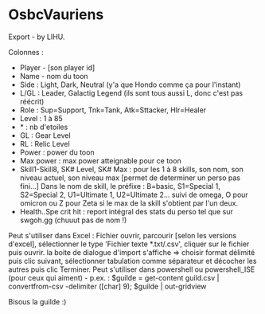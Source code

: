 # OsbcVauriens

Export - by LIHU.

Colonnes :
- Player - \[son player id\]
- Name - nom du toon
- Side : Light, Dark, Neutral (y'a que Hondo comme ça pour l'instant)
- L/GL : Leader, Galactig Legend (ils sont tous aussi L, donc c'est pas réécrit)
- Role : Sup=Support, Tnk=Tank, Atk=Sttacker, Hlr=Healer
- Level : 1 à 85
- \* : nb d'etoiles
- GL : Gear Level
- RL : Relic Level
- Power : power du toon
- Max power : max power atteignable pour ce toon
- Skill1-Skill8, SK# Level, SK# Max : pour les 1 à 8 skills, son nom, son niveau actuel, son niveau max \[permet de determiner un perso pas fini...\]
  Dans le nom de skill, le préfixe : B=basic, S1=Special 1, S2=Special 2, U1=Ultimate 1, U2=Ultimate 2... suivi de omega, O pour omicron ou Z pour Zeta si le max de la skill s'obtient par l'un deux.
- Health..Spe crit hit : report intégral des stats du perso tel que sur swgoh.gg (chuuut pas de nom !)

Peut s'utiliser dans Excel : Fichier ouvrir, parcourir \[selon les versions d'excel\], sélectionner le type 'Fichier texte *.txt/.csv', cliquer sur le fichier puis ouvrir. la boite de dialogue d'import s'affiche => choisir format délimité puis clic suivant, sélectionner tabulation comme séparateur et décocher les autres puis clic Terminer.
Peut s'utiliser dans powershell ou powershell_ISE (pour ceux qui aiment) - p.ex. : $guilde = get-content guild.csv | convertfrom-csv -delimiter (\[char\] 9); $guilde | out-gridview

Bisous la guilde :)
